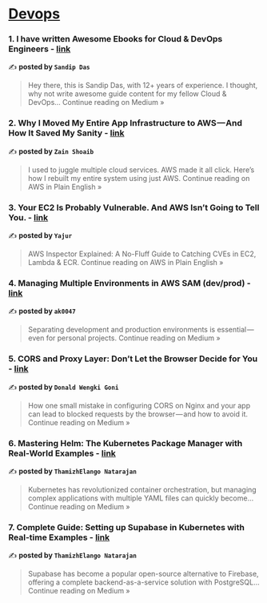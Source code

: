 
<h1><a href=https://medium.com/tag/devops/recommended target="_blank" rel="noopener noreferrer">Devops</a></h1>
<h3>1. I have written Awesome Ebooks for Cloud & DevOps Engineers - <a href="https://sandipdas.medium.com/i-have-written-awesome-ebooks-for-cloud-devops-engineers-f70614903afa?source=rss------devops-5" target="_blank" rel="noopener noreferrer">link</a></h3>

✍️ **posted by `Sandip Das`**

<blockquote>Hey there, this is Sandip Das, with 12+ years of experience. I thought, why not write awesome guide content for my fellow Cloud & DevOps…
Continue reading on Medium »</blockquote>

<h3>2. Why I Moved My Entire App Infrastructure to AWS — And How It Saved My Sanity - <a href="https://aws.plainenglish.io/why-i-moved-my-entire-app-infrastructure-to-aws-and-how-it-saved-my-sanity-2c4399a22113?source=rss------devops-5" target="_blank" rel="noopener noreferrer">link</a></h3>

✍️ **posted by `Zain Shoaib`**

<blockquote>I used to juggle multiple cloud services. AWS made it all click. Here’s how I rebuilt my entire system using just AWS.
Continue reading on AWS in Plain English »</blockquote>

<h3>3. Your EC2 Is Probably Vulnerable. And AWS Isn’t Going to Tell You. - <a href="https://aws.plainenglish.io/your-ec2-is-probably-vulnerable-and-aws-isnt-going-to-tell-you-4736b6d9d655?source=rss------devops-5" target="_blank" rel="noopener noreferrer">link</a></h3>

✍️ **posted by `Yajur`**

<blockquote>AWS Inspector Explained: A No-Fluff Guide to Catching CVEs in EC2, Lambda & ECR.
Continue reading on AWS in Plain English »</blockquote>

<h3>4. Managing Multiple Environments in AWS SAM (dev/prod) - <a href="https://medium.com/@a-k-0047/managing-multiple-environments-in-aws-sam-dev-prod-918f23d7ecb5?source=rss------devops-5" target="_blank" rel="noopener noreferrer">link</a></h3>

✍️ **posted by `ak0047`**

<blockquote>Separating development and production environments is essential — even for personal projects.
Continue reading on Medium »</blockquote>

<h3>5. CORS and Proxy Layer: Don’t Let the Browser Decide for You - <a href="https://medium.com/@donaldwengkigoni/cors-and-proxy-layer-dont-let-the-browser-decide-for-you-a5f58a2f5b7d?source=rss------devops-5" target="_blank" rel="noopener noreferrer">link</a></h3>

✍️ **posted by `Donald Wengki Goni`**

<blockquote>How one small mistake in configuring CORS on Nginx and your app can lead to blocked requests by the browser — and how to avoid it.
Continue reading on Medium »</blockquote>

<h3>6. Mastering Helm: The Kubernetes Package Manager with Real-World Examples - <a href="https://thamizhelango.medium.com/mastering-helm-the-kubernetes-package-manager-with-real-world-examples-173b8a78540f?source=rss------devops-5" target="_blank" rel="noopener noreferrer">link</a></h3>

✍️ **posted by `ThamizhElango Natarajan`**

<blockquote>Kubernetes has revolutionized container orchestration, but managing complex applications with multiple YAML files can quickly become…
Continue reading on Medium »</blockquote>

<h3>7. Complete Guide: Setting up Supabase in Kubernetes with Real-time Examples - <a href="https://thamizhelango.medium.com/complete-guide-setting-up-supabase-in-kubernetes-with-real-time-examples-607913ef13cf?source=rss------devops-5" target="_blank" rel="noopener noreferrer">link</a></h3>

✍️ **posted by `ThamizhElango Natarajan`**

<blockquote>Supabase has become a popular open-source alternative to Firebase, offering a complete backend-as-a-service solution with PostgreSQL…
Continue reading on Medium »</blockquote>

